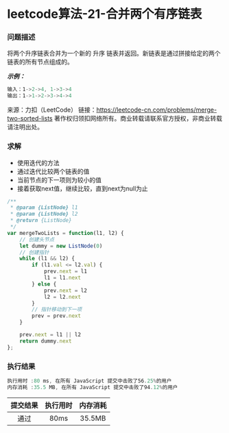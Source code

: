 # leetcode算法-21-合并两个有序链表

### 问题描述

将两个升序链表合并为一个新的 升序 链表并返回。新链表是通过拼接给定的两个链表的所有节点组成的。 

***示例：***

```js
输入：1->2->4, 1->3->4
输出：1->1->2->3->4->4
```

来源：力扣（LeetCode）
链接：https://leetcode-cn.com/problems/merge-two-sorted-lists
著作权归领扣网络所有。商业转载请联系官方授权，非商业转载请注明出处。

### 求解

- 使用迭代的方法
- 通过迭代比较两个链表的值
- 当前节点的下一项则为较小的值
- 接着获取next值，继续比较，直到next为null为止


```js
/**
 * @param {ListNode} l1
 * @param {ListNode} l2
 * @return {ListNode}
 */
var mergeTwoLists = function(l1, l2) {
    // 创建头节点
    let dummy = new ListNode(0)
    // 创建指针
    while (l1 && l2) {
        if (l1.val <= l2.val) {
            prev.next = l1
            l1 = l1.next
        } else {
            prev.next = l2
            l2 = l2.next
        }
        // 指针移动到下一项
        prev = prev.next
    }

    prev.next = l1 || l2
    return dummy.next
};
```

### 执行结果

```js
执行用时 :80 ms, 在所有 JavaScript 提交中击败了56.25%的用户
内存消耗 :35.5 MB, 在所有 JavaScript 提交中击败了94.12%的用户
```

| 提交结果 | 执行用时 | 内存消耗 |
|:------:|:------:|:-------:|
|   通过  | 80ms  |  35.5MB |
